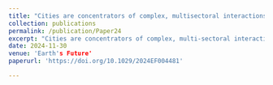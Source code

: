 ```yaml
---
title: "Cities are concentrators of complex, multisectoral interactions within the human‐Earth system"
collection: publications
permalink: /publication/Paper24
excerpt: "Cities are concentrators of complex, multi‐sectoral interactions. As keystones in the interconnected human‐Earth system, cities have an outsized impact on the Earth system. We describe a multi‐lens framework for organizing our understanding of the complexity of urban systems and scientific research on urban systems, which may be useful for natural system scientists exploring the ways their work can be made more actionable. We then describe four critical dimensions along which improvements are needed to advance the urban research that addresses urgent climate challenges: (a) solutions‐oriented research, (b) equity‐centered assessments which rely on fine‐scale human and ecological data, (c) co‐production of knowledge, and (d) better integration of human and natural systems occurring through theory, observation, and modeling."
date: 2024-11-30
venue: 'Earth's Future'
paperurl: 'https://doi.org/10.1029/2024EF004481'

---
```

